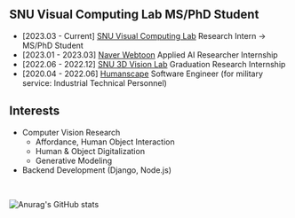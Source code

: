 <!--
**SShowbiz/SShowbiz** is a ✨ _special_ ✨ repository because its `README.md` (this file) appears on your GitHub profile.

Here are some ideas to get you started:

- 🔭 I’m currently working on ...
- 🌱 I’m currently learning ...
- 👯 I’m looking to collaborate on ...
- 🤔 I’m looking for help with ...
- 💬 Ask me about ...
- 📫 How to reach me: ...
- 😄 Pronouns: ...
- ⚡ Fun fact: ...
-->

## SNU Visual Computing Lab MS/PhD Student

- [2023.03 - Current] [SNU Visual Computing Lab](https://jhugestar.github.io/) Research Intern $\to$ MS/PhD Student
- [2023.01 - 2023.03] [Naver Webtoon](https://webtoonscorp.com/) Applied AI Researcher Internship
- [2022.06 - 2022.12] [SNU 3D Vision Lab](https://3d.snu.ac.kr/) Graduation Research Internship 
- [2020.04 - 2022.06] [Humanscape](https://www.humanscape.io/kr/index.html) Software Engineer (for military service: Industrial Technical Personnel)

## Interests

- Computer Vision Research
  - Affordance, Human Object Interaction
  - Human & Object Digitalization
  - Generative Modeling
- Backend Development (Django, Node.js)

<br/>

![Anurag's GitHub stats](https://github-readme-stats.vercel.app/api?username=SShowbiz\&rank_icon=github)
